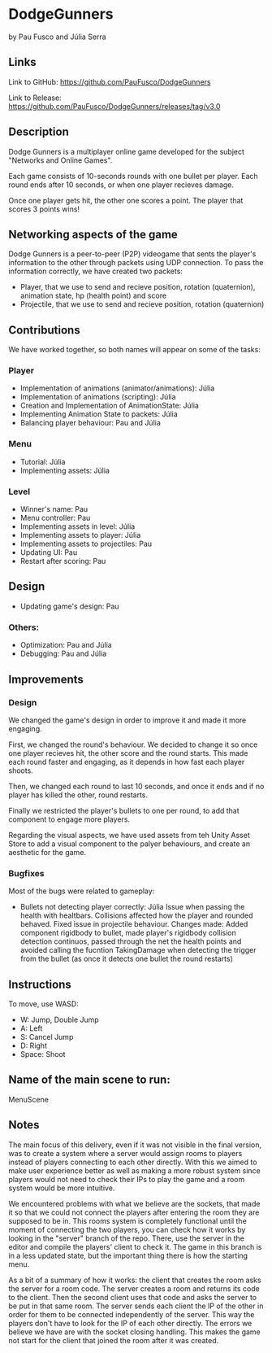# DodgeGunners
by Pau Fusco and Júlia Serra

## Links 
Link to GitHub: https://github.com/PauFusco/DodgeGunners

Link to Release: https://github.com/PauFusco/DodgeGunners/releases/tag/v3.0

## Description
Dodge Gunners is a multiplayer online game developed for the subject "Networks and Online Games". 

Each game consists of 10-seconds rounds with one bullet per player. Each round ends after 10 seconds, or when one player recieves damage.

Once one player gets hit, the other one scores a point. The player that scores 3 points wins!

## Networking aspects of the game
Dodge Gunners is a peer-to-peer (P2P) videogame that sents the player's information to the other through packets using UDP connection.
To pass the information correctly, we have created two packets:
- Player, that we use to send and recieve position, rotation (quaternion), animation state, hp (health point) and score
- Projectile, that we use to send and recieve position, rotation (quaternion) 

## Contributions
We have worked together, so both names will appear on some of the tasks:

### Player
- Implementation of animations (animator/animations): Júlia
- Implementation of animations (scripting): Júlia
- Creation and Implementation of AnimationState: Júlia
- Implementing Animation State to packets: Júlia
- Balancing player behaviour: Pau and Júlia

### Menu
- Tutorial: Júlia
- Implementing assets: Júlia

### Level
- Winner's name: Pau
- Menu controller: Pau
- Implementing assets in level: Júlia
- Implementing assets to player: Júlia
- Implementing assets to projectiles: Pau
- Updating UI: Pau
- Restart after scoring: Pau

## Design
- Updating game's design: Pau

### Others:
- Optimization: Pau and Júlia
- Debugging: Pau and Júlia

## Improvements
### Design
We changed the game's design in order to improve it and made it more engaging. 

First, we changed the round's behaviour. We decided to change it so once one player recieves hit, the other score and the round starts. This made each round faster and engaging, as it depends in how fast each player shoots.

Then, we changed each round to last 10 seconds, and once it ends and if no player has killed the other, round restarts.

Finally we restricted the player's bullets to one per round, to add that component to engage more players.

Regarding the visual aspects, we have used assets from teh Unity Asset Store to add a visual component to the palyer behaviours, and create an aesthetic for the game.

### Bugfixes
Most of the bugs were related to gameplay:
- Bullets not detecting player correctly: Júlia
Issue when passing the health with healtbars. Collisions affected how the player and rounded behaved.
Fixed issue in projectile behaviour. 
Changes made: Added component rigidbody to bullet, made player's rigidbody collision detection continuos, passed through the net the health points and avoided calling the fucntion TakingDamage when detecting the trigger from the bullet (as once it detects one bullet the round restarts)

## Instructions
To move, use WASD:
- W: Jump, Double Jump
- A: Left
- S: Cancel Jump
- D: Right
- Space: Shoot

## Name of the main scene to run: 
MenuScene

## Notes
The main focus of this delivery, even if it was not visible in the final version, was to create a system where a server would assign rooms to players instead of players connecting to each other directly. With this we aimed to make user experience better as well as making a more robust system since players would not need to check their IPs to play the game and a room system would be more intuitive.

We encountered problems with what we believe are the sockets, that made it so that we could not connect the players after entering the room they are supposed to be in. This rooms system is completely functional until the moment of connecting the two players, you can check how it works by looking in the "server" branch of the repo. There, use the server in the editor and compile the players' client to check it. The game in this branch is in a less updated state, but the important thing there is how the starting menu.

As a bit of a summary of how it works: the client that creates the room asks the server for a room code. The server creates a room and returns its code to the client. Then the second client uses that code and asks the server to be put in that same room. The server sends each client the IP of the other in order for them to be connected independently of the server. This way the players don't have to look for the IP of each other directly. The errors we believe we have are with the socket closing handling. This makes the game not start for the client that joined the room after it was created.
